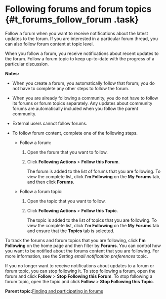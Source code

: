 # Following forums and forum topics {#t_forums_follow_forum .task}

Follow a forum when you want to receive notifications about the latest updates to the forum. If you are interested in a particular forum thread, you can also follow forum content at topic level.

When you follow a forum, you receive notifications about recent updates to the forum. Follow a forum topic to keep up-to-date with the progress of a particular discussion.

**Notes:**

-   When you create a forum, you automatically follow that forum; you do not have to complete any other steps to follow the forum.
-   When you are already following a community, you do not have to follow its forums or forum topics separately. Any updates about community forums are automatically included when you follow the parent community.
-   External users cannot follow forums.

-   To follow forum content, complete one of the following steps.

    -   Follow a forum:
        1.  Open the forum that you want to follow.
        2.  Click **Following Actions** \> **Follow this Forum**.

            The forum is added to the list of forums that you are following. To view the complete list, click **I'm Following** on the **My Forums** tab, and then click **Forums**.

    -   Follow a forum topic:
        1.  Open the topic that you want to follow.
        2.  Click **Following Actions** \> **Follow this Topic**.

            The topic is added to the list of topics that you are following. To view the complete list, click **I'm Following** on the **My Forums** tab and ensure that the **Topics** tab is selected.


To track the forums and forum topics that you are following, click **I'm Following** on the home page and then filter by **Forums**. You can control how you want to be notified about the forums content that you are following. For more information, see the *Setting email notification preferences* topic.

If you no longer want to receive notifications about updates to a forum or forum topic, you can stop following it. To stop following a forum, open the forum and click **Follow** \> **Stop Following this Forum**. To stop following a forum topic, open the topic and click **Follow** \> **Stop Following this Topic**.

**Parent topic:**[Finding and participating in forums](../forums/t_forums_view_topics.md)

